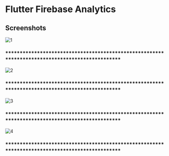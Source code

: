 # Flutter Firebase Analytics 

## Screenshots 
![1](https://github.com/user-attachments/assets/b7c9615e-213d-4a01-99cf-82a25a72c036)
### *********************************************************************************************** 
![2](https://github.com/user-attachments/assets/acb3d993-8ed5-4e87-9a4c-36740632da07)
### ***********************************************************************************************  
![3](https://github.com/user-attachments/assets/e6c70a98-aac3-4aad-8dc1-96f7c5030996)
### ***********************************************************************************************  
![4](https://github.com/user-attachments/assets/88f9472e-a5ad-485c-a01a-db4f06212f66)
### ***********************************************************************************************  


